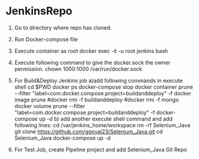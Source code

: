 # JenkinsRepo
1. Go to directory where repo has cloned.
2. Run Docker-compose file
3. Execute container as root 
   docker exec -it -u root jenkins bash
4. Execute following command to give the docker.sock the owner permission.
    chown 1000:1000 /var/run/docker.sock
 
 5. For Build&Deploy Jenkins job 
    a)add following commands in execute shell 
		  cd $PWD
		  docker ps
		  docker-compose stop
		  docker container prune --filter "label=com.docker.compose.project=buildanddeploy" -f
		  docker image prune
		  #docker rmi -f buildanddeploy
		  #docker rmi -f mongo
		  docker volume prune --filter "label=com.docker.compose.project=buildanddeploy" -f
		  docker-compose up -d
	b) add another execute shell command and add following lines:
		  cd /var/jenkins_home/workspace
		  rm -rf Selenium_Java
		  git clone https://github.com/ggoyal23/Selenium_Java.git
		  cd Selenium_Java
		  docker-compose up -d
      
6. For Test Job, create Pipeline project and add Selenium_Java Git Repo


